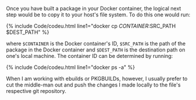 Once you have built a package in your Docker container, the logical next step would be to copy it to your host's file system. To do this one would run:

{% include Code/codeu.html line1="docker cp $CONTAINER:$SRC_PATH $DEST_PATH" %}

where `$CONTAINER` is the Docker container's ID, `$SRC_PATH` is the path of the package in the Docker container and `$DEST_PATH` is the destination path on one's local machine. The container ID can be determined by running:

{% include Code/codeu.html line1="docker ps -a" %}

When I am working with ebuilds or PKGBUILDs, however, I usually prefer to cut the middle-man out and push the changes I made locally to the file's respective git repository. 
